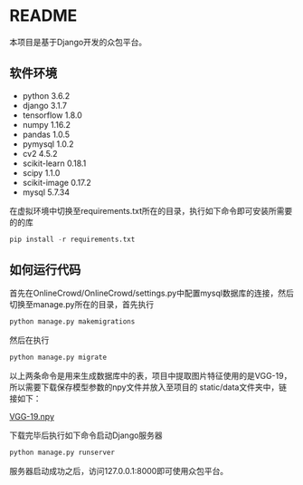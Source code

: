 # README

本项目是基于Django开发的众包平台。

## 软件环境

+ python 3.6.2
+ django 3.1.7
+ tensorflow 1.8.0
+ numpy 1.16.2
+ pandas 1.0.5
+ pymysql 1.0.2
+ cv2 4.5.2
+ scikit-learn 0.18.1
+ scipy 1.1.0
+ scikit-image 0.17.2
+ mysql 5.7.34

在虚拟环境中切换至requirements.txt所在的目录，执行如下命令即可安装所需要的的库

```python
pip install -r requirements.txt
```



## 如何运行代码

首先在OnlineCrowd/OnlineCrowd/settings.py中配置mysql数据库的连接，然后切换至manage.py所在的目录，首先执行

```python
python manage.py makemigrations
```

然后在执行

```python
python manage.py migrate
```

以上两条命令是用来生成数据库中的表，项目中提取图片特征使用的是VGG-19，所以需要下载保存模型参数的npy文件并放入至项目的 static/data文件夹中，链接如下：

[VGG-19.npy](https://mega.nz/#!xZ8glS6J!MAnE91ND_WyfZ_8mvkuSa2YcA7q-1ehfSm-Q1fxOvvs)

下载完毕后执行如下命令启动Django服务器

```python
python manage.py runserver
```

服务器启动成功之后，访问127.0.0.1:8000即可使用众包平台。